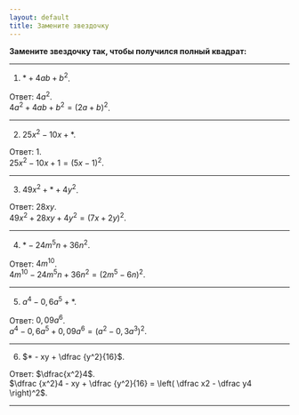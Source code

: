 ```yaml
---
layout: default
title: Замените звездочку
---
```


**Замените звездочку так, чтобы получился полный квадрат:**

--- ---

1) $* + 4ab + b^2$.

Ответ: $4a^2$.
<br>
$4a^2 + 4ab + b^2 = (2a + b)^2$.

--- ---

2) $25x^2 - 10x + *$.

Ответ: $1$.
<br>
$25x^2 - 10x + 1 = (5x - 1)^2$.

--- ---

3) $49x^2 + * + 4y^2$.

Ответ: $28xy$.
<br>
$49x^2 + 28xy + 4y^2 = (7x + 2y)^2$.

--- ---

4) $* - 24m^5n + 36n^2$.

Ответ: $4m^{10}$.
<br>
$4m^{10} - 24m^5n + 36n^2 = (2m^5 - 6n)^2$.

--- ---

5) $a^4 - 0,6 a^5 + *$.

Ответ: $0,09 a^6$.
<br>
$a^4 - 0,6 a^5 + 0,09 a^6 = (a^2 - 0,3 a^3)^2$.

--- ---

6) $* - xy + \dfrac {y^2}{16}$.

Ответ: $\dfrac{x^2}4$.
<br>
$\dfrac {x^2}4 - xy + \dfrac {y^2}{16}  = \left( \dfrac x2 - \dfrac y4 \right)^2$.

--- ---
